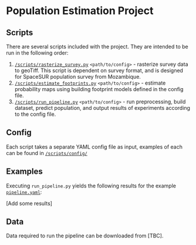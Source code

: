 # Population Estimation Project

## Scripts
There are several scripts included with the project. They are intended to be run in the following order:
1. [`/scripts/rasterize_survey.py`](./scripts/rasterize_survey.py) `<path/to/config>` - rasterize survey data to geoTiff. This script is dependent on survey format, and is designed for SpaceSUR population survey from Mozambique.
2. [`/scripts/estimate_footprints.py`](./scripts/estimate_footprints.py) `<path/to/config>` - estimate probability maps using building footprint models defined in the config file.
3. [`/scripts/run_pipeline.py`](./scripts/run_pipeline.py) `<path/to/config>` - run preprocessing, build dataset, predict population, and output results of experiments according to the config file.

## Config
Each script takes a separate YAML config file as input, examples of each can be found in [`/scripts/config/`](./scripts/config/)

## Examples
Executing `run_pipeline.py` yields the following results for the example [`pipeline.yaml`](/scripts/config/pipeline.yaml):

[Add some results]

## Data
Data required to run the pipeline can be downloaded from [TBC].